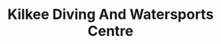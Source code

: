 ---
title: "Kilkee Diving And Watersports Centre"
address: "East End, Kilkee, Co. Clare"
tel: "+353 (0)65 905 6707"
county: "Clare"
category: "Diving"
type: "Content"
lat: "52.68075180053711"
lng: "-9.656612396240234"
---